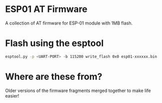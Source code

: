 # ESP01 AT Firmware
A collection of AT firmware for ESP-01 module with 1MB flash.

# Flash using the esptool
```bash
esptool.py -p <UART-PORT> -b 115200 write_flash 0x0 esp01-xxxxxx.bin
```

# Where are these from?
Older versions of the firmware fragments merged together to make life easier!
